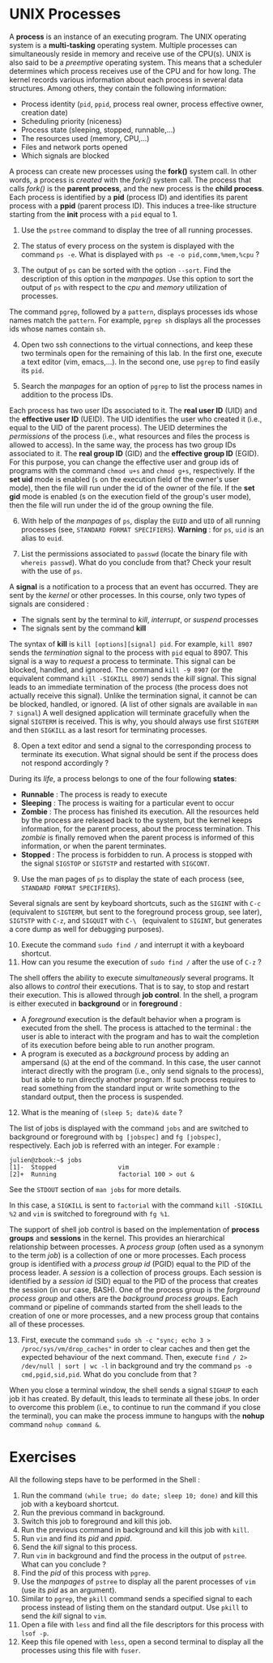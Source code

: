 # UNIX Processes

A **process** is an instance of an executing program. The UNIX operating system is a
**multi-tasking** operating system. Multiple processes can simultaneously reside in memory and
receive use of the CPU(s). UNIX is also said to be a *preemptive* operating system. This means that
a scheduler determines which process receives use of the CPU and for how long. The kernel records
various information about each process in several data structures. Among others, they contain the
following information:

* Process identity (`pid`, `ppid`, process real owner, process effective owner, creation date)
* Scheduling priority (niceness)
* Process state (sleeping, stopped, runnable,...)
* The resources used (memory, CPU,...)
* Files and network ports opened
* Which signals are blocked
<!-- * process identity (pid, ppid, process real owner, process effective owner, creation date) -->
<!-- * time values (CPU time, user mode time, system mode time) -->
<!-- * memory used -->
<!-- * file descriptors -->
<!-- * CPU registers -->

A process can create new processes using the **fork()** system call. In other words, a process is
*created* with the *fork()* system call. The process that calls *fork()* is the **parent process**,
and the new process is the **child process**. Each process is identified by a **pid** (process ID)
and identifies its parent process with a **ppid** (parent process ID). This induces a tree-like
structure starting from the **init** process with a `pid` equal to 1.

1. Use the `pstree` command to display the tree of all running processes.

2. The status of every process on the system is displayed with the command `ps -e`. What is
   displayed with `ps -e -o pid,comm,%mem,%cpu` ?

3. The output of `ps` can be sorted with the option `--sort`. Find the description of this option in
   the *manpages*. Use this option to sort the output of `ps` with respect to the *cpu* and *memory*
   utilization of processes.

The command `pgrep`, followed by a `pattern`,  displays processes ids whose names match the
`pattern`. For example, `pgrep sh` displays all the processes ids whose names contain `sh`.

4. Open two ssh connections to the virtual connections, and keep these two terminals open for the
   remaining of this lab. In the first one, execute a text editor (vim, emacs,...). In the second
   one, use `pgrep` to find easily its `pid`.

5. Search the *manpages* for an option of `pgrep` to list the process names in addition to the
   process IDs.

Each process has two user IDs associated to it. The **real user ID** (UID) and the **effective user
ID** (UEID). The UID identifies the user who created it (i.e., equal to the UID of the parent
process). The UEID determines the *permissions* of the process (i.e., what resources and files the
process is allowed to access). In the same way, the process has two group IDs associated to it. The
**real group ID** (GID) and the **effective group ID** (EGID). For this purpose, you can change the
effective user and group ids of programs with the command `chmod u+s` and `chmod g+s`, respectively.
If the **set uid** mode is enabled (`s` on the execution field of the owner's user mode), then the
file will run under the id of the owner of the file. If the **set gid** mode is enabled (s on the
execution field of the group's user mode), then the file will run under the id of the group owning
the file.

6. With help of the *manpages* of `ps`, display the `EUID` and `UID` of all running processes (see,
   `STANDARD FORMAT SPECIFIERS`). **Warning** : for `ps`, `uid` is an alias to `euid`.

7. List the permissions associated to `passwd` (locate the binary file with `whereis passwd`). What
   do you conclude from that? Check your result with the use of `ps`.

A **signal** is a notification to a process that an event has occurred. They are sent by the
*kernel* or other processes. In this course, only two types of signals are considered :

* The signals sent by the terminal to *kill*, *interrupt*, or *suspend* processes
* The signals sent by the command **kill**

The syntax of **kill** is `kill [options][signal] pid`. For example, `kill 8907` sends the
*termination* signal to the process with `pid` equal to 8907. This signal is a way to *request* a
process to terminate. This signal can be blocked, handled, and ignored. The command `kill -9 8907`
(or the equivalent command `kill -SIGKILL 8907`) sends the *kill* signal. This signal leads to an
immediate termination of the process (the process does not actually receive this signal). Unlike the
termination signal, it cannot be can be blocked, handled, or ignored. (A list of other signals are
available in `man 7 signal`) A well designed application will terminate gracefully when the signal
`SIGTERM` is received. This is why, you should always use first `SIGTERM` and then `SIGKILL` as a
last resort for terminating processes.

8. Open a text editor and send a signal to the corresponding process to terminate its execution.
   What signal should be sent if the process does not respond accordingly ?

During its *life*, a process belongs to one of the four following **states**:

* **Runnable** : The process is ready to execute
* **Sleeping** : The process is waiting for a particular event to occur
* **Zombie** : The process has finished its execution. All the resources held by the process are released back to the system, but the kernel keeps information, for the parent process, about the process termination. This *zombie* is finally removed when the parent process is informed of this information, or when the parent terminates.
* **Stopped** : The process is forbidden to run. A process is stopped with the signal `SIGSTOP` or `SIGTSTP` and restarted with `SIGCONT`.

9. Use the man pages of `ps` to display the state of each process (see, `STANDARD FORMAT SPECIFIERS`).

Several signals are sent by keyboard shortcuts, such as the `SIGINT` with `C-c` (equivalent to
`SIGTERM`, but sent to the foreground process group, see later), `SIGTSTP` with `C-z`, and `SIGQUIT`
with `C-\ ` (equivalent to `SIGINT`, but generates a core dump as well for debugging purposes).

10. Execute the command `sudo find /` and interrupt it with a keyboard shortcut.  
11. How can you resume the execution of `sudo find /` after the use of `C-z` ?

The shell offers the ability to execute *simultaneously* several programs. It also allows to
*control* their executions. That is to say, to stop and restart their execution. This is allowed
through **job control**. In the shell, a program is either executed in **background** or in
**foreground** :

* A *foreground* execution is the default behavior when a program is executed from the shell. The process is attached to the terminal : the user is able to interact with the program and has to wait the completion of its execution before being able to run another program.
* A program is executed as a *background* process by adding an ampersand (`&`) at the end of the command. In this case, the user cannot interact directly with the program (i.e., only send signals to the process), but is able to run directly another program. If such process requires to read something from the standard input or write something to the standard output, then the process is suspended.

12. What is the meaning of `(sleep 5; date)& date` ?

The list of jobs is displayed with the command `jobs` and are switched to background or foreground
with `bg [jobspec]` and `fg [jobspec]`, respectively. Each job is referred with an integer. For
example :

```
julien@zbook:~$ jobs
[1]-  Stopped                 vim
[2]+  Running                 factorial 100 > out &
```

See the `STDOUT` section of `man jobs` for more details.

In this case, a `SIGKILL` is sent to `factorial` with the command `kill -SIGKILL %2` and `vim` is
switched to foreground with `fg %1`.

The support of shell job control is based on the implementation of **process groups** and
**sessions** in the kernel. This provides an hierarchical relationship between processes. A *process
group* (often used as a synonym to the term *job*) is a collection of one or more processes. Each
process group is identified with a *process group id* (PGID) equal to the PID of the process leader.
A *session* is a collection of process groups. Each session is identified by a *session id* (SID)
equal to the PID of the process that creates the session (in our case, BASH). One of the process
group is the *forground process group* and others are the *background process groups*. Each command
or pipeline of commands started from the shell leads to the creation of one or more processes, and a
new process group that contains all of these processes.

13. First, execute the command `sudo sh -c "sync; echo 3 > /proc/sys/vm/drop_caches"` in order to
    clear caches and then get the expected behaviour of the next command. Then, execute `find / 2>
    /dev/null | sort | wc -l` in background and try the command `ps -o cmd,pgid,sid,pid`. What do
    you conclude from that ?

When you close a terminal window, the shell sends a signal `SIGHUP` to each job it has created. By
default, this leads to terminate all these jobs. In order to overcome this problem (i.e., to
continue to run the command if you close the terminal), you can make the process immune to hangups
with the **nohup** command `nohup command &`.

<!-- #14. Find an illustration of the `nohup` command.
-->

<!-- ## Process control (cont'd)

* To run your program with lower than normal priority: `nice expensive-command &`
* To start your program at a later time : `at time`

```
$ at 1113
at> date > test
at> <EOT>
job 2 at Fri Aug 22 11:13:00 2014
$ cat test
Fri Aug 22 11:13:00 CEST 2014
``` -->

# Exercises
All the following steps have to be performed in the Shell :

1. Run the command `(while true; do date; sleep 10; done)` and kill this job with a keyboard shortcut.
1. Run the previous command in background.
1. Switch this job to foreground and kill this job.
1. Run the previous command in background and kill this job with `kill`.
1. Run `vim` and find its *pid* and *ppid*.
1. Send the *kill* signal to this process.
1. Run `vim` in background and find the process in the output of `pstree`. What can you conclude ?
1. Find the *pid* of this process with `pgrep`.
1. Use the *manpages* of `pstree` to display all the parent processes of `vim` (use its *pid* as an argument).
1. Similar to `pgrep`, the `pkill` command sends a specified signal to each process instead of
   listing them on the standard output. Use `pkill` to send the *kill* signal to `vim`.
1. Open a file with `less` and find all the file descriptors for this process with `lsof -p`.
1. Keep this file opened with `less`, open a second terminal to display all the processes using this file with `fuser`.
<!-- 1. Execute the command `(while true; do date; sleep 15; done)`. Suspend this job.
What is the status of this job ? Use `bg` to resume this job in background. After this, what is the status of this job ?
1. Execute a command at a specified time that writes into a file the number of seconds since 1970-01-01 00:00:00 UTC.
1. Run `vim`, and then suspend it. Use `top` to send the signal KILL to this process (a brief help can be found by hitting the `h` key)
1. Run `passwd`, as a normal user, and find its real and effective users. What do you conclude from that ? -->
